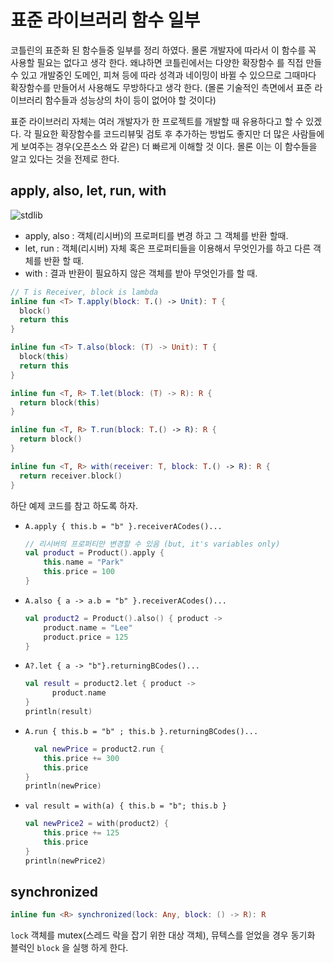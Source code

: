 # 표준 라이브러리 함수 일부

코틀린의 표준화 된 함수들중 일부를 정리 하였다. 몰론 개발자에 따라서 이 함수를 꼭 사용할 필요는 없다고 생각 한다. 왜냐하면 코틀린에서는 다양한 확장함수 를 직접 만들 수 있고 개발중인 도메인, 피쳐 등에 따라 성격과 네이밍이 바뀔 수 있으므로 그때마다 확장함수를 만들어서 사용해도 무방하다고 생각 한다. (몰론 기술적인 측면에서 표준 라이브러리 함수들과 성능상의 차이 등이 없어야 할 것이다)

표준 라이브러리 자체는 여러 개발자가 한 프로젝트를 개발할 때 유용하다고 할 수 있겠다. 각 필요한 확장함수를 코드리뷰및 검토 후 추가하는 방법도 좋지만 더 많은 사람들에게 보여주는 경우(오픈소스 와 같은) 더 빠르게 이해할 것 이다. 몰론 이는 이 함수들을 알고 있다는 것을 전제로 한다. 

## apply, also, let, run, with

![stdlib](https://github.com/ksu3101/TIL/blob/master/kotlin/kotlin_stdlib1.png)

- apply, also : 객체(리시버)의 프로퍼티를 변경 하고 그 객체를 반환 할때.
- let, run : 객체(리시버) 자체 혹은 프로퍼티들을 이용해서 무엇인가를 하고 다른 객체를 반환 할 때.
- with : 결과 반환이 필요하지 않은 객체를 받아 무엇인가를 할 때.

```kotlin
// T is Receiver, block is lambda
inline fun <T> T.apply(block: T.() -> Unit): T { 
  block()
  return this 
}

inline fun <T> T.also(block: (T) -> Unit): T { 
  block(this)
  return this 
}

inline fun <T, R> T.let(block: (T) -> R): R { 
  return block(this) 
}

inline fun <T, R> T.run(block: T.() -> R): R { 
  return block() 
}

inline fun <T, R> with(receiver: T, block: T.() -> R): R { 
  return receiver.block() 
}
```
  
하단 예제 코드를 참고 하도록 하자. 
- `A.apply { this.b = "b" }.receiverACodes()...`
    ```kotlin    
    // 리시버의 프로퍼티만 변경할 수 있음 (but, it's variables only)
    val product = Product().apply {
        this.name = "Park"
        this.price = 100        
    }
    ```

- `A.also { a -> a.b = "b" }.receiverACodes()...`
    ```kotlin
    val product2 = Product().also() { product -> 
        product.name = "Lee"
        product.price = 125
    }
    ```

- `A?.let { a -> "b"}.returningBCodes()... `
    ```kotlin
    val result = product2.let { product ->
          product.name
    }
    println(result)
    ```

- `A.run { this.b = "b" ; this.b }.returningBCodes()...`
    ```kotlin
      val newPrice = product2.run { 
        this.price += 300
        this.price
    }
    println(newPrice)
    ```

- `val result = with(a) { this.b = "b"; this.b }`
    ```kotlin
    val newPrice2 = with(product2) {
        this.price += 125
        this.price
    }
    println(newPrice2)
    ```
## synchronized

```kotlin
inline fun <R> synchronized(lock: Any, block: () -> R): R
```

`lock` 객체를 mutex(스레드 락을 잡기 위한 대상 객체), 뮤텍스를 얻었을 경우 동기화 블럭인 `block` 을 실행 하게 한다. 

